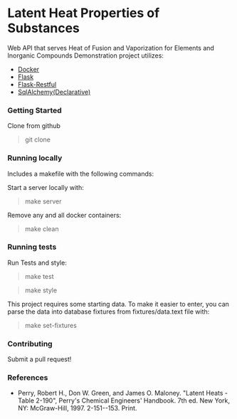 # Latent Heat Properties of Substances

Web API that serves Heat of Fusion and Vaporization for Elements and Inorganic Compounds
Demonstration project utilizes:
 
 * [Docker](https://docs.docker.com/)
 * [Flask](http://flask.pocoo.org/)
 * [Flask-Restful](http://flask-restful-cn.readthedocs.io/en/0.3.5/)
 * [SqlAlchemy(Declarative)](http://docs.sqlalchemy.org/en/latest/orm/extensions/declarative/api.html)
 
### Getting Started

Clone from github
> git clone 

### Running locally

Includes a makefile with the following commands:

Start a server locally with:
> make server

Remove any and all docker containers:
> make clean


### Running tests

Run Tests and style:
> make test

> make style

This project requires some starting data. To make it easier to
enter, you can parse the data into database fixtures from fixtures/data.text file
with:
> make set-fixtures

### Contributing

Submit a pull request!

### References

* Perry, Robert H., Don W. Green, and James O. Maloney. 
"Latent Heats - Table 2-190", Perry's Chemical Engineers' Handbook. 
7th ed. New York, NY: McGraw-Hill, 1997. 2-151--153. Print.
